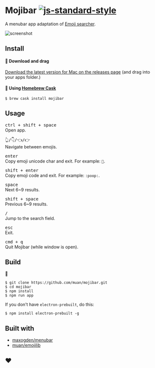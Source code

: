 # Mojibar [![js-standard-style](https://img.shields.io/badge/code%20style-standard-brightgreen.svg?style=flat)](https://github.com/feross/standard)

A menubar app adaptation of [Emoji searcher](http://emoji.muan.co).

![screenshot](https://cloud.githubusercontent.com/assets/1153134/8794765/1c246d46-2fb9-11e5-9429-560fa1192b4f.gif)

## Install

#### :triangular_flag_on_post: Download and drag

[Download the latest version for Mac on the releases page](https://github.com/muan/mojibar/releases) (and drag into your apps folder.)

#### :triangular_flag_on_post: Using [Homebrew Cask](http://caskroom.io/)

```
$ brew cask install mojibar
```

## Usage

<kbd>ctrl + shift + space</kbd><br>
Open app.

<kbd>👆/👇/👈/👉</kbd><br>
Navigate between emojis.

<kbd>enter</kbd><br>
Copy emoji unicode char and exit. For example: `💩`.

<kbd>shift + enter</kbd><br>
Copy emoji code and exit. For example: `:poop:`.

<kbd>space</kbd><br>
Next 6~9 results.

<kbd>shift + space</kbd><br>
Previous 6~9 results.

<kbd>/</kbd><br>
Jump to the search field.

<kbd>esc</kbd><br>
Exit.

<kbd>cmd + q</kbd><br>
Quit Mojibar (while window is open).

## Build

:construction:

```
$ git clone https://github.com/muan/mojibar.git
$ cd mojibar
$ npm install
$ npm run app
```

If you don't have `electron-prebuilt`, do this:

```
$ npm install electron-prebuilt -g
```

## Built with

- [maxogden/menubar](https://github.com/maxogden/menubar)
- [muan/emojilib](https://github.com/muan/emojilib)

## :heart:

